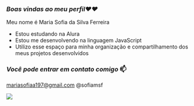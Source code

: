 ### *Boas vindas ao meu perfil❤️❤️*

Meu nome é Maria Sofia da Silva Ferreira

* Estou estudando na Alura
* Estou me desenvolvendo na linguagem JavaScript
* Utilizo esse espaço para minha organização e compartilhamento dos meus projetos desenvolvidos
  
### *Você pode entrar em contato comigo* 📫

mariasofiaa197@gmail.com
@sofiamsf

![](https://ichef.bbci.co.uk/ace/ws/800/cpsprodpb/11D93/production/_121270137_gettyimages-584047706.jpg.webp)
